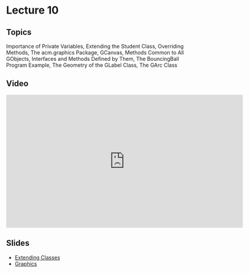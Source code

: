 # Lecture 10

## Topics

Importance of Private Variables, Extending the Student Class, Overriding Methods, The acm.graphics Package, GCanvas, Methods Common to All GObjects, Interfaces and Methods Defined by Them, The BouncingBall Program Example, The Geometry of the GLabel Class, The GArc Class

## Video

<iframe width="640" height="360" src="http://www.youtube.com/embed/YpZCKVG4s5k?feature=player_detailpage" frameborder="0" allowfullscreen></iframe>

## Slides

* [Extending Classes](10-extending-classes.pdf)
* [Graphics](10-graphics.pdf)
